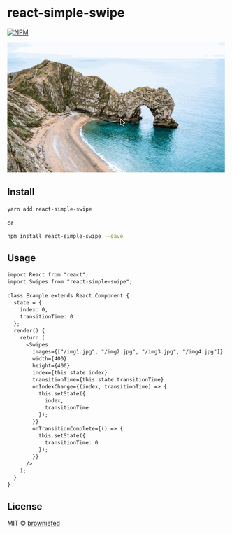 # react-simple-swipe

[![NPM](https://img.shields.io/npm/v/react-simple-swipe.svg)](https://www.npmjs.com/package/react-simple-swipe) 

![](swiping.gif)


## Install

```bash
yarn add react-simple-swipe
```

or

```bash
npm install react-simple-swipe --save
```

## Usage

```tsx
import React from "react";
import Swipes from "react-simple-swipe";

class Example extends React.Component {
  state = {
    index: 0,
    transitionTime: 0
  };
  render() {
    return (
      <Swipes
        images={["/img1.jpg", "/img2.jpg", "/img3.jpg", "/img4.jpg"]}
        width={400}
        height={400}
        index={this.state.index}
        transitionTime={this.state.transitionTime}
        onIndexChange={(index, transitionTime) => {
          this.setState({
            index,
            transitionTime
          });
        }}
        onTransitionComplete={() => {
          this.setState({
            transitionTime: 0
          });
        }}
      />
    );
  }
}
```

## License

MIT © [browniefed](https://github.com/browniefed)

